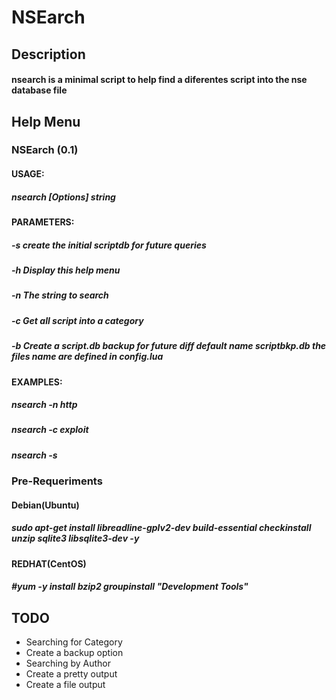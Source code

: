 # NSEarch

## Description
#### nsearch is a minimal script to help find a diferentes script into the nse database file

## Help Menu

### NSEarch (0.1)
#### USAGE:
##### nsearch [Options] string
#### PARAMETERS:
#####  -s  create the initial scriptdb for future queries
#####  -h  Display this help menu
#####  -n  The string to search
#####  -c  Get all script into a category
#####  -b  Create a script.db backup for future diff default name scriptbkp.db the files name are defined in config.lua
#### EXAMPLES:
#####  nsearch -n http
#####  nsearch -c exploit
#####  nsearch -s

### Pre-Requeriments
#### Debian(Ubuntu)
##### sudo apt-get install libreadline-gplv2-dev build-essential checkinstall unzip sqlite3 libsqlite3-dev -y
#### REDHAT(CentOS)
##### #yum -y install bzip2 groupinstall "Development Tools"

## TODO
* Searching for Category
* Create a backup option
* Searching by Author
* Create a pretty output
* Create a file output